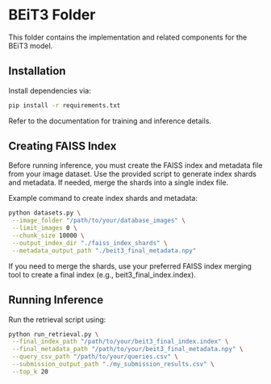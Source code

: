 # BEiT3 Folder

This folder contains the implementation and related components for the BEiT3 model.

## Installation

Install dependencies via:

```bash
pip install -r requirements.txt
```

Refer to the documentation for training and inference details.

## Creating FAISS Index

Before running inference, you must create the FAISS index and metadata file from your image dataset. Use the provided script to generate index shards and metadata. If needed, merge the shards into a single index file.

Example command to create index shards and metadata:

```bash
python datasets.py \
 --image_folder "/path/to/your/database_images" \
 --limit_images 0 \
 --chunk_size 10000 \
 --output_index_dir "./faiss_index_shards" \
 --metadata_output_path "./beit3_final_metadata.npy"
```

If you need to merge the shards, use your preferred FAISS index merging tool to create a final index (e.g., beit3_final_index.index).

## Running Inference

Run the retrieval script using:

```bash
python run_retrieval.py \
 --final_index_path "/path/to/your/beit3_final_index.index" \
 --final_metadata_path "/path/to/your/beit3_final_metadata.npy" \
 --query_csv_path "/path/to/your/queries.csv" \
 --submission_output_path "./my_submission_results.csv" \
 --top_k 20
```
